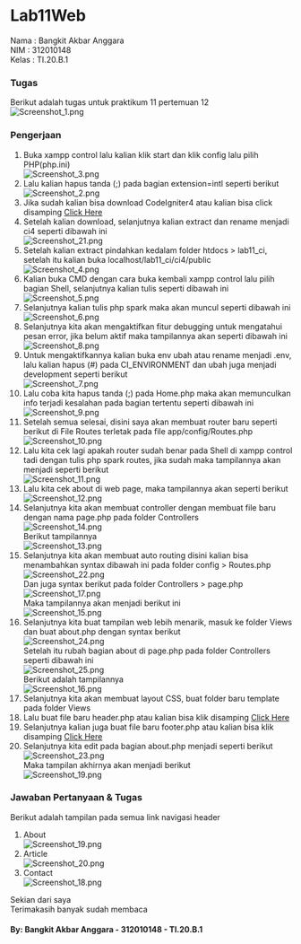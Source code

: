 # Lab11Web

Nama  : Bangkit Akbar Anggara<br>
NIM   : 312010148<br>
Kelas : TI.20.B.1<br>

### Tugas
Berikut adalah tugas untuk praktikum 11 pertemuan 12<br>
![Screenshot_1.png](Pic/Screenshot_1.png)<br>

### Pengerjaan
1. Buka xampp control lalu kalian klik start dan klik config lalu pilih PHP(php.ini)<br>
![Screenshot_3.png](Pic/Screenshot_3.png)<br>
2. Lalu kalian hapus tanda (;) pada bagian extension=intl seperti berikut<br>
![Screenshot_2.png](Pic/Screenshot_2.png)<br>
3. Jika sudah kalian bisa download CodeIgniter4 atau kalian bisa click disamping [Click Here](https://codeigniter.com/download)<br>
4. Setelah kalian download, selanjutnya kalian extract dan rename menjadi ci4 seperti dibawah ini<br>
![Screenshot_21.png](Pic/Screenshot_21.png)<br>
5. Setelah kalian extract pindahkan kedalam folder htdocs > lab11_ci, setelah itu kalian buka localhost/lab11_ci/ci4/public<br>
![Screenshot_4.png](Pic/Screenshot_4.png)<br>
6. Kalian buka CMD dengan cara buka kembali xampp control lalu pilih bagian Shell, selanjutnya kalian tulis seperti dibawah ini<br>
![Screenshot_5.png](Pic/Screenshot_5.png)<br>
7. Selanjutnya kalian tulis php spark maka akan muncul seperti dibawah ini<br>
![Screenshot_6.png](Pic/Screenshot_6.png)<br>
8. Selanjutnya kita akan mengaktifkan fitur debugging untuk mengatahui pesan error, jika belum aktif maka tampilannya akan seperti dibawah ini<br>
![Screenshot_8.png](Pic/Screenshot_8.png)<br>
9. Untuk mengaktifkannya kalian buka env ubah atau rename menjadi .env, lalu kalian hapus (#) pada CI_ENVIRONMENT dan ubah juga menjadi development seperti berikut<br>
![Screenshot_7.png](Pic/Screenshot_7.png)<br>
10. Lalu coba kita hapus tanda (;) pada Home.php maka akan memunculkan info terjadi kesalahan pada bagian tertentu seperti dibawah ini<br>
![Screenshot_9.png](Pic/Screenshot_9.png)<br>
11. Setelah semua selesai, disini saya akan membuat router baru seperti berikut di File Routes terletak pada file app/config/Routes.php<br>
![Screenshot_10.png](Pic/Screenshot_10.png)<br>
12. Lalu kita cek lagi apakah router sudah benar pada Shell di xampp control tadi dengan tulis php spark routes, jika sudah maka tampilannya akan menjadi seperti berikut<br>
![Screenshot_11.png](Pic/Screenshot_11.png)<br>
13. Lalu kita cek about di web page, maka tampilannya akan seperti berikut<br>
![Screenshot_12.png](Pic/Screenshot_12.png)<br>
14. Selanjutnya kita akan membuat controller dengan membuat file baru dengan nama page.php pada folder Controllers<br>
![Screenshot_14.png](Pic/Screenshot_14.png)<br>
Berikut tampilannya<br>
![Screenshot_13.png](Pic/Screenshot_13.png)<br>
15. Selanjutnya kita akan membuat auto routing disini kalian bisa menambahkan syntax dibawah ini pada folder config > Routes.php<br>
![Screenshot_22.png](Pic/Screenshot_22.png)<br>
Dan juga syntax berikut pada folder Controllers > page.php<br>
![Screenshot_17.png](Pic/Screenshot_17.png)<br>
Maka tampilannya akan menjadi berikut ini<br>
![Screenshot_15.png](Pic/Screenshot_15.png)<br>
16. Selanjutnya kita buat tampilan web lebih menarik, masuk ke folder Views dan buat about.php dengan syntax berikut<br>
![Screenshot_24.png](Pic/Screenshot_24.png)<br>
Setelah itu rubah bagian about di page.php pada folder Controllers seperti dibawah ini<br>
![Screenshot_25.png](Pic/Screenshot_25.png)<br>
Berikut adalah tampilannya<br>
![Screenshot_16.png](Pic/Screenshot_16.png)<br>
17. Selanjutnya kita akan membuat layout CSS, buat folder baru template pada folder Views<br>
18. Lalu buat file baru header.php atau kalian bisa klik disamping [Click Here](lab11_ci/ci4/app/Views/template/header.php)<br>
19. Selanjutnya kalian juga buat file baru footer.php atau kalian bisa klik disamping [Click Here](lab11_ci/ci4/app/Views/template/footer.php)<br>
20. Selanjutnya kita edit pada bagian about.php menjadi seperti berikut<br>
![Screenshot_23.png](Pic/Screenshot_23.png)<br>
Maka tampilan akhirnya akan menjadi berikut<br>
![Screenshot_19.png](Pic/Screenshot_19.png)<br>

### Jawaban Pertanyaan & Tugas
Berikut adalah tampilan pada semua link navigasi header<br>
1. About<br>
![Screenshot_19.png](Pic/Screenshot_19.png)<br>
2. Article<br>
![Screenshot_20.png](Pic/Screenshot_20.png)<br>
3. Contact<br>
![Screenshot_18.png](Pic/Screenshot_18.png)<br>

Sekian dari saya<br>
Terimakasih banyak sudah membaca<br>

#### By: Bangkit Akbar Anggara - 312010148 - TI.20.B.1
